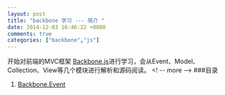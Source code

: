 ```yaml
---
layout: post
title: "backbone 学习 --- 简介 "
date: 2014-12-03 16:46:22 +0800
comments: true
categories: ["backbone","js"]
---
```


开始对前端的MVC框架 [Backbone.js](http://backbonejs.org/)进行学习，会从Event、Model、Collection、View等几个模块进行解析和源码阅读。
<! -- more -->
###目录
1. [Backbone.Event](blog/2014/12/04/backbone.Events/index.html)